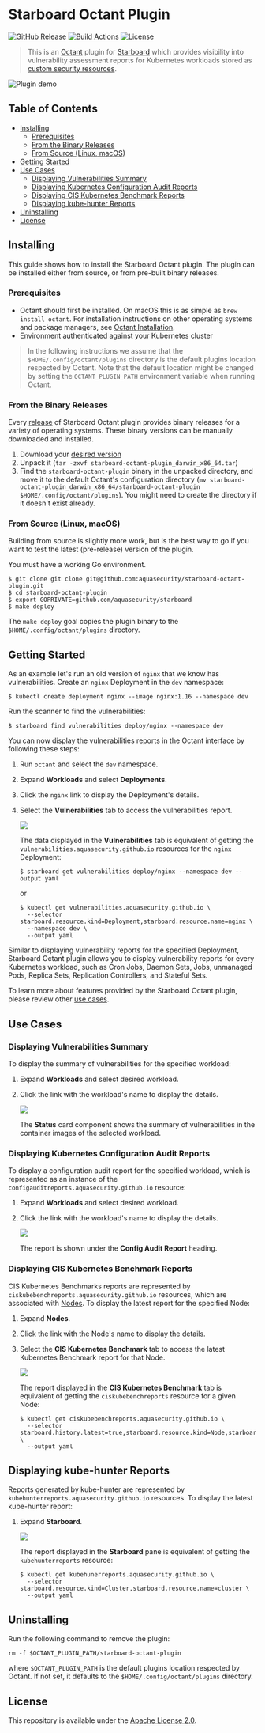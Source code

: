 # Starboard Octant Plugin

[![GitHub Release][release-img]][release]
[![Build Actions][build-action-img]][build-action]
[![License][license-img]][license]

> This is an [Octant][octant] plugin for [Starboard][starboard] which provides visibility into vulnerability assessment
> reports for Kubernetes workloads stored as [custom security resources][starboard-crds].

![Plugin demo](./docs/images/plugin-demo.gif)

## Table of Contents

- [Installing](#installing)
  - [Prerequisites](#prerequisites)
  - [From the Binary Releases](#from-the-binary-releases)
  - [From Source (Linux, macOS)](#from-source-linux-macos)
- [Getting Started](#getting-started)
- [Use Cases](#use-cases)
  - [Displaying Vulnerabilities Summary](#displaying-vulnerabilities-summary)
  - [Displaying Kubernetes Configuration Audit Reports](#displaying-kubernetes-configuration-audit-reports)
  - [Displaying CIS Kubernetes Benchmark Reports](#displaying-cis-kubernetes-benchmark-reports)
  - [Displaying kube-hunter Reports](#displaying-kube-hunter-reports)
- [Uninstalling](#uninstalling)
- [License](#license)

## Installing

This guide shows how to install the Starboard Octant plugin. The plugin can be installed either from source, or from
pre-built binary releases.

### Prerequisites

- Octant should first be installed. On macOS this is as simple as `brew install octant`. For installation instructions
  on other operating systems and package managers, see [Octant Installation][octant-installation].
- Environment authenticated against your Kubernetes cluster

> In the following instructions we assume that the `$HOME/.config/octant/plugins` directory is the default plugins
> location respected by Octant. Note that the default location might be changed by setting the `OCTANT_PLUGIN_PATH`
> environment variable when running Octant.

### From the Binary Releases

Every [release][release] of Starboard Octant plugin provides binary releases for a variety of operating systems. These
binary versions can be manually downloaded and installed.

1. Download your [desired version][release]
2. Unpack it (`tar -zxvf starboard-octant-plugin_darwin_x86_64.tar`)
3. Find the `starboard-octant-plugin` binary in the unpacked directory, and move it to the default Octant's
   configuration directory (`mv starboard-octant-plugin_darwin_x86_64/starboard-octant-plugin $HOME/.config/octant/plugins`).
   You might need to create the directory if it doesn't exist already.

### From Source (Linux, macOS)

Building from source is slightly more work, but is the best way to go if you want to test the latest (pre-release)
version of the plugin.

You must have a working Go environment.

```
$ git clone git clone git@github.com:aquasecurity/starboard-octant-plugin.git
$ cd starboard-octant-plugin
$ export GOPRIVATE=github.com/aquasecurity/starboard
$ make deploy
```

The `make deploy` goal copies the plugin binary to the `$HOME/.config/octant/plugins` directory.

## Getting Started

As an example let's run an old version of `nginx` that we know has vulnerabilities. Create an `nginx` Deployment in the `dev` namespace:

```
$ kubectl create deployment nginx --image nginx:1.16 --namespace dev
```

Run the scanner to find the vulnerabilities:

```
$ starboard find vulnerabilities deploy/nginx --namespace dev
```

You can now display the vulnerabilities reports in the Octant interface by following these steps:

1. Run `octant` and select the `dev` namespace.
2. Expand **Workloads** and select **Deployments**.
3. Click the `nginx` link to display the Deployment's details.
4. Select the **Vulnerabilities** tab to access the vulnerabilities report.

   ![](./docs/images/deployment_vulnerabilities.png)

   The data displayed in the **Vulnerabilities** tab is equivalent of getting the `vulnerabilities.aquasecurity.github.io`
   resources for the `nginx` Deployment:

   ```
   $ starboard get vulnerabilities deploy/nginx --namespace dev --output yaml
   ```

   or

   ```
   $ kubectl get vulnerabilities.aquasecurity.github.io \
     --selector starboard.resource.kind=Deployment,starboard.resource.name=nginx \
     --namespace dev \
     --output yaml
   ```

Similar to displaying vulnerability reports for the specified Deployment, Starboard Octant plugin allows you to display
vulnerability reports for every Kubernetes workload, such as Cron Jobs, Daemon Sets, Jobs, unmanaged Pods, Replica Sets,
Replication Controllers, and Stateful Sets.

To learn more about features provided by the Starboard Octant plugin, please review other [use cases](#use-cases).

## Use Cases

### Displaying Vulnerabilities Summary

To display the summary of vulnerabilities for the specified workload:

1. Expand **Workloads** and select desired workload.
2. Click the link with the workload's name to display the details.

   ![](./docs/images/deployment_vulnerabilities_summary.png)

   The **Status** card component shows the summary of vulnerabilities in the container images of the selected workload.

### Displaying Kubernetes Configuration Audit Reports

To display a configuration audit report for the specified workload, which is represented as an instance of the
`configauditreports.aquasecurity.github.io` resource:

1. Expand **Workloads** and select desired workload.
2. Click the link with the workload's name to display the details.

   ![](./docs/images/deployment_configauditreports.png)

   The report is shown under the **Config Audit Report** heading.

### Displaying CIS Kubernetes Benchmark Reports

CIS Kubernetes Benchmarks reports are represented by `ciskubebenchreports.aquasecurity.github.io` resources, which
are associated with [Nodes][k8s-node]. To display the latest report for the specified Node:

1. Expand **Nodes**.
2. Click the link with the Node's name to display the details.
3. Select the **CIS Kubernetes Benchmark** tab to access the latest Kubernetes Benchmark report for that Node.

   ![](./docs/images/ciskubebenchreports.png)

   The report displayed in the **CIS Kubernetes Benchmark** tab is equivalent of getting the `ciskubebenchreports`
   resource for a given Node:

   ```
   $ kubectl get ciskubebenchreports.aquasecurity.github.io \
     --selector starboard.history.latest=true,starboard.resource.kind=Node,starboard.resource.name=minikube \
     --output yaml
   ```

## Displaying kube-hunter Reports

Reports generated by kube-hunter are represented by `kubehunterreports.aquasecurity.github.io` resources. To display
the latest kube-hunter report:

1. Expand **Starboard**.

   ![](./docs/images/kubehunterreports.png)

   The report displayed in the **Starboard** pane is equivalent of getting the `kubehunterreports` resource:
   
   ```
   $ kubectl get kubehunerreports.aquasecurity.github.io \
     --selector starboard.resource.kind=Cluster,starboard.resource.name=cluster \
     --output yaml
   ```

## Uninstalling

Run the following command to remove the plugin:

```
rm -f $OCTANT_PLUGIN_PATH/starboard-octant-plugin
```

where `$OCTANT_PLUGIN_PATH` is the default plugins location respected by Octant. If not set, it defaults to the
`$HOME/.config/octant/plugins` directory.

## License

This repository is available under the [Apache License 2.0][license].

[release-img]: https://img.shields.io/github/release/aquasecurity/starboard-octant-plugin.svg
[release]: https://github.com/aquasecurity/starboard-octant-plugin/releases
[build-action-img]: https://github.com/aquasecurity/starboard-octant-plugin/workflows/build/badge.svg
[build-action]: https://github.com/aquasecurity/starboard-octant-plugin/actions
[license-img]: https://img.shields.io/github/license/aquasecurity/starboard-octant-plugin.svg
[license]: https://github.com/aquasecurity/starboard-octant-plugin/blob/master/LICENSE

[octant]: https://octant.dev/
[octant-installation]: https://github.com/vmware-tanzu/octant#installation

[starboard]: https://github.com/aquasecurity/starboard
[starboard-crds]: https://github.com/aquasecurity/starboard#custom-security-resources-definitions
[starboard-cli]: https://github.com/aquasecurity/starboard#starboard-cli

[k8s-node]: https://kubernetes.io/docs/concepts/architecture/nodes/
